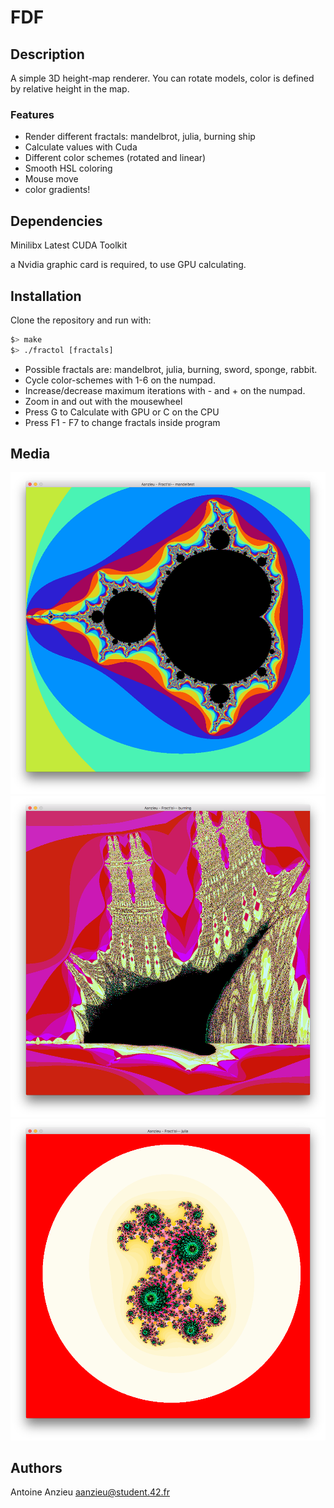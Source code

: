 # FDF

## Description

A simple 3D height-map renderer. You can rotate models, color is defined by relative height in the map.

### Features

- Render different fractals: mandelbrot, julia, burning ship
- Calculate values with Cuda
- Different color schemes (rotated and linear)
- Smooth HSL coloring
- Mouse move
- color gradients!

## Dependencies

Minilibx
Latest CUDA Toolkit

a Nvidia graphic card is required, to use GPU calculating.

## Installation

Clone the repository and run with:

``` bash
$> make
$> ./fractol [fractals]
```

- Possible fractals are: mandelbrot, julia, burning, sword, sponge, rabbit.
- Cycle color-schemes with 1-6 on the numpad.
- Increase/decrease maximum iterations with - and + on the numpad. 
- Zoom in and out with the mousewheel
- Press G to Calculate with GPU or C on the CPU
- Press F1 - F7 to change fractals inside program

## Media

![screen1](images/screen1.png)
![screen2](images/screen2.png)
![screen3](images/screen3.png)


## Authors

Antoine Anzieu
aanzieu@student.42.fr
